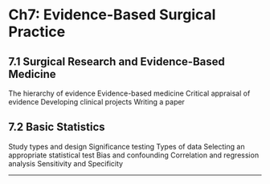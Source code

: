 # Ch7: Evidence-Based Surgical Practice

## 7.1 Surgical Research and Evidence-Based Medicine
The hierarchy of evidence
Evidence-based medicine
Critical appraisal of evidence
Developing clinical projects
Writing a paper

## 7.2 Basic Statistics
Study types and design
Significance testing
Types of data
Selecting an appropriate statistical test
Bias and confounding
Correlation and regression analysis
Sensitivity and Specificity

------
